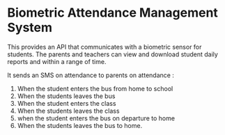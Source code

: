 # Biometric Attendance Management System

This provides an API that communicates with a biometric sensor for students. The parents and teachers can view and download student daily reports
and within a range of time.

It sends an SMS on attendance to parents on attendance :

1. When the student enters the bus from home to school
2. When the students leaves the bus
3. When the student enters the class
4. When the students leaves the class
5. when the student enters the bus on departure to home
6. When the students leaves the bus to home. 

